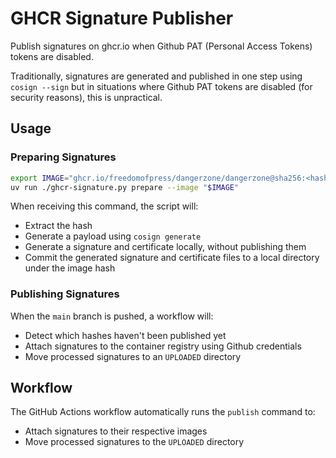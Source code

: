 # GHCR Signature Publisher

Publish signatures on ghcr.io when Github PAT (Personal Access Tokens) tokens are disabled.

Traditionally, signatures are generated and published in one step using
`cosign --sign` but in situations where Github PAT tokens are disabled (for
security reasons), this is unpractical.

## Usage

### Preparing Signatures

```sh
export IMAGE="ghcr.io/freedomofpress/dangerzone/dangerzone@sha256:<hash>"
uv run ./ghcr-signature.py prepare --image "$IMAGE"
```

When receiving this command, the script will:

- Extract the hash
- Generate a payload using `cosign generate`
- Generate a signature and certificate locally, without publishing them
- Commit the generated signature and certificate files to a local directory under the image hash

### Publishing Signatures

When the `main` branch is pushed, a workflow will:

- Detect which hashes haven't been published yet
- Attach signatures to the container registry using Github credentials
- Move processed signatures to an `UPLOADED` directory

## Workflow

The GitHub Actions workflow automatically runs the `publish` command to:

- Attach signatures to their respective images
- Move processed signatures to the `UPLOADED` directory

